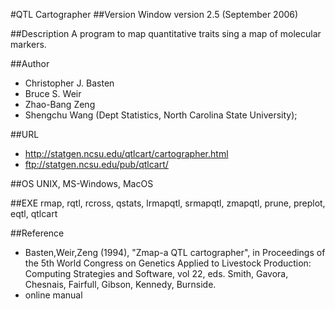 #QTL Cartographer
##Version
Window version 2.5 (September 2006)

##Description
A program to map quantitative traits sing a map of molecular markers.

##Author
* Christopher J. Basten
* Bruce S. Weir
* Zhao-Bang Zeng
* Shengchu Wang (Dept Statistics, North Carolina State University);

##URL
* http://statgen.ncsu.edu/qtlcart/cartographer.html
* ftp://statgen.ncsu.edu/pub/qtlcart/

##OS
UNIX, MS-Windows, MacOS

##EXE
rmap, rqtl, rcross, qstats, lrmapqtl, srmapqtl, zmapqtl, prune, preplot, eqtl, qtlcart

##Reference
* Basten,Weir,Zeng (1994), "Zmap-a QTL cartographer", in Proceedings of the 5th World Congress on Genetics Applied to Livestock Production: Computing Strategies and Software, vol 22, eds. Smith, Gavora, Chesnais, Fairfull, Gibson, Kennedy, Burnside.
* online manual

